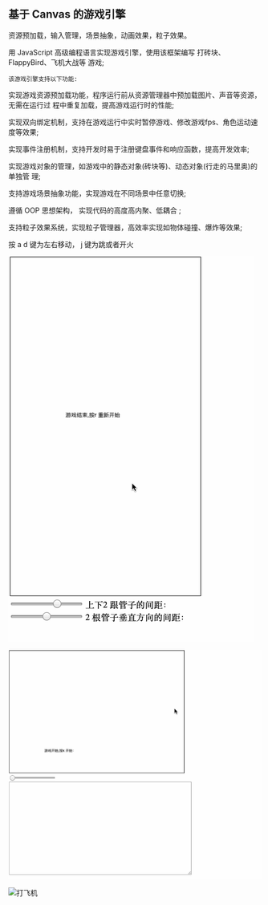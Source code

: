 ## 基于 Canvas 的游戏引擎 

资源预加载，输入管理，场景抽象，动画效果，粒子效果。

用 JavaScript 高级编程语言实现游戏引擎，使用该框架编写 打砖块、FlappyBird、⻜机大战等 游戏;

```
该游戏引擎支持以下功能:
```

实现游戏资源预加载功能，程序运行前从资源管理器中预加载图片、声音等资源，无需在运行过 程中重复加载，提高游戏运行时的性能; 

实现双向绑定机制，支持在游戏运行中实时暂停游戏、修改游戏fps、⻆色运动速度等效果; 

实现事件注册机制，支持开发时易于注册键盘事件和响应函数，提高开发效率; 

实现游戏对象的管理，如游戏中的静态对象(砖块等)、动态对象(行走的⻢里奥)的单独管 理;

支持游戏场景抽象功能，实现游戏在不同场景中任意切换;

遵循 OOP 思想架构， 实现代码的高度高内聚、低耦合 ;

支持粒子效果系统，实现粒子管理器，高效率实现如物体碰撞、爆炸等效果;





按 a d 键为左右移动， j 键为跳或者开火





![bird](https://github.com/JerryChan93/homework/blob/master/gif/bird.gif?raw=true)


![打砖块](https://github.com/JerryChan93/homework/blob/master/gif/打砖块.gif?raw=true)

![打飞机](https://github.com/JerryChan93/homework/blob/master/gif/打飞机.gif?raw=true)

